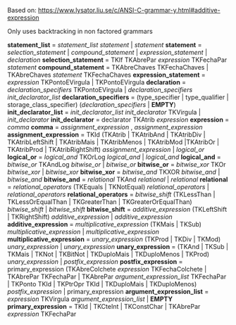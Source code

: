 Based on: https://www.lysator.liu.se/c/ANSI-C-grammar-y.html#additive-expression

Only uses backtracking in non factored grammars

**statement_list** = *statement_list* *statement* | *statement*
**statement** = *selection_statement* |  *compound_statement* | *expression_statement* | *declaration*
**selection_statement** = TKIf TKAbrePar *expression* TKFechaPar *statement*
**compound_statement** = TKAbreChaves TKFechaChaves | TKAbreChaves *statement* TKFechaChaves
**expression_statement** = *expression* TKPontoEVirgula | TKPontoEVirgula
**declaration** = *declaration_specifiers* TKPontoEVirgula | *declaration_specifiers* *init_declarator_list* 
**declaration_specifiers** = (type_specifier | type_qualifier | storage_class_specifier) (*declaration_specifiers* | **EMPTY**)
**init_declarator_list** = *init_declarator_list* *init_declarator* TKVirgula | *init_declarator*
**init_declarator** = declarator TKAtrib *expression*
**expression** = *comma*
**comma** = *assignment_expression* , *assignment_expression* 
**assignment_expression** = TKId (TKAtrib | TKAtribAnd | TKAtribDiv | TKAtribLeftShift | TKAtribMais | TKAtribMenos | TKAtribMod |TKAtribOr | TKAtribProd  | TKAtribRightShift) *assignment_expression* | *logical_or* 
**logical_or** = *logical_and* TKOrLog *logical_and* | *logical_and*
**logical_and** = *bitwise_or* TKAndLog *bitwise_or* | *bitwise_or*
**bitwise_or** = *bitwise_xor* TKOr *bitwise_xor* | *bitwise_xor*
**bitwise_xor** = *bitwise_and* TKXOR *bitwise_and* | *bitwise_and*
**bitwise_and** = *relational* TKAnd *relational* | *relational*
**relational** = *relational_operators* (TKEquals | TKNotEqual) *relational_operators* | *relational_operators*
**relational_operators** = *bitwise_shift* (TKLessThan | TKLessOrEqualThan | TKGreaterThan | TKGreaterOrEqualThan) *bitwise_shift* | *bitwise_shift*
**bitwise_shift** = *additive_expression* (TKLeftShift | TKRightShift) *additive_expression* | *additive_expression*
**additive_expression** = *multiplicative_expression* (TKMais | TKSub) *multiplicative_expression* | *multiplicative_expression*
**multiplicative_expression** = *unary_expression* (TKProd | TKDiv | TKMod) *unary_expression* | *unary_expression*
**unary_expression** = (TKAnd | TKSub | TKMais | TKNot | TKBitNot | TKDuploMais | TKDuploMenos | TKProd) *unary_expression* | *postfix_expression*
**postfix_expression** = primary_expression (TKAbreColchete *expression* TKFechaColchete | TKAbrePar TKFechaPar | TKAbrePar *argument_expression_list* TKFechaPar | TKPonto TKId | TKPtrOpr TKId | TKDuploMais | TKDuploMenos) *postfix_expression* | primary_expression
**argument_expression_list** = *expression* TKVirgula *argument_expression_list* | **EMPTY**
**primary_expression** = TKId | TKCteInt | TKConstChar | TKAbrePar *expression* TKFechaPar